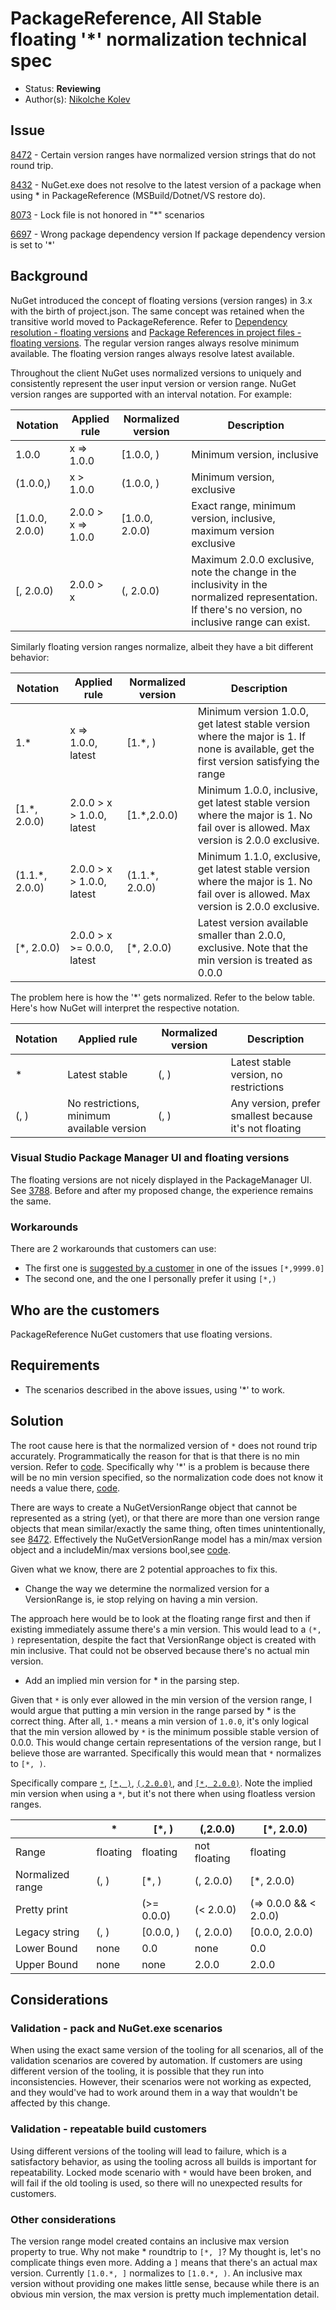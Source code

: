 # PackageReference, All Stable floating '*' normalization technical spec

* Status: **Reviewing**
* Author(s): [Nikolche Kolev](https://github.com/nkolev92)

## Issue

[8472](https://github.com/NuGet/Home/issues/8472) - Certain version ranges have normalized version strings that do not round trip.

[8432](https://github.com/NuGet/Home/issues/8432) - NuGet.exe does not resolve to the latest version of a package when using * in PackageReference (MSBuild/Dotnet/VS restore do).

[8073](https://github.com/NuGet/Home/issues/8073) - Lock file is not honored in "*" scenarios

[6697](https://github.com/NuGet/Home/issues/6697) - Wrong package dependency version If package dependency version is set to '*'

## Background

NuGet introduced the concept of floating versions (version ranges) in 3.x with the birth of project.json. The same concept was retained when the transitive world moved to PackageReference. Refer to [Dependency resolution - floating versions](https://docs.microsoft.com/en-us/nuget/concepts/dependency-resolution#floating-versions) and [Package References in project files - floating versions](https://docs.microsoft.com/en-us/nuget/consume-packages/package-references-in-project-files#floating-versions).
The regular version ranges always resolve minimum available. The floating version ranges always resolve latest available.

Throughout the client NuGet uses normalized versions to uniquely and consistently represent the user input version or version range.
NuGet version ranges are supported with an interval notation. For example:

| Notation | Applied rule | Normalized version | Description |
|----------|--------------|--------------------|-------------|
| 1.0.0 | x => 1.0.0 | [1.0.0, ) |Minimum version, inclusive |
| (1.0.0,) | x > 1.0.0 | (1.0.0, )|Minimum version, exclusive |
| [1.0.0, 2.0.0) | 2.0.0 > x => 1.0.0 | [1.0.0, 2.0.0) | Exact range, minimum version, inclusive, maximum version exclusive |
| [, 2.0.0) | 2.0.0 > x | (, 2.0.0)|Maximum 2.0.0 exclusive, note the change in the inclusivity in the normalized representation. If there's no version, no inclusive range can exist. |

Similarly floating version ranges normalize, albeit they have a bit different behavior:

| Notation | Applied rule | Normalized version | Description |
|----------|--------------|--------------------|-------------|
| 1.* | x => 1.0.0, latest | [1.*, ) | Minimum version 1.0.0, get latest stable version where the major is 1. If none is available, get the first version satisfying the range  |
| [1.*, 2.0.0) | 2.0.0 > x > 1.0.0, latest | [1.*,2.0.0)|Minimum 1.0.0, inclusive, get latest stable version where the major is 1. No fail over is allowed. Max version is 2.0.0 exclusive. |
| (1.1.*, 2.0.0) | 2.0.0 > x > 1.0.0, latest | (1.1.*, 2.0.0)|Minimum 1.1.0, exclusive, get latest stable version where the major is 1. No fail over is allowed. Max version is 2.0.0 exclusive. |
| [*, 2.0.0) | 2.0.0 > x >= 0.0.0, latest | [*, 2.0.0)| Latest version available smaller than 2.0.0, exclusive. Note that the min version is treated as 0.0.0 |

The problem here is how the '*' gets normalized.
Refer to the below table. Here's how NuGet will interpret the respective notation.

| Notation | Applied rule | Normalized version | Description |
|----------|--------------|--------------------|-------------|
| * | Latest stable | (, ) | Latest stable version, no restrictions |
| (, ) | No restrictions, minimum available version | (, ) | Any version, prefer smallest because it's not floating |

### Visual Studio Package Manager UI and floating versions

The floating versions are not nicely displayed in the PackageManager UI.
See [3788](https://github.com/NuGet/Home/issues/3788). Before and after my proposed change, the experience remains the same.

### Workarounds

There are 2 workarounds that customers can use:

* The first one is [suggested by a customer](https://github.com/NuGet/Home/issues/7328#issuecomment-425942851) in one of the issues `[*,9999.0]`
* The second one, and the one I personally prefer it using `[*,)`

## Who are the customers

PackageReference NuGet customers that use floating versions.

## Requirements

* The scenarios described in the above issues, using '*' to work.

## Solution

The root cause here is that the normalized version of `*` does not round trip accurately.
Programmatically the reason for that is that there is no min version.
Refer to [code](https://github.com/NuGet/NuGet.Client/blob/caac28293a4032de8629b39597a179df988a612a/src/NuGet.Core/NuGet.Versioning/VersionRangeFormatter.cs#L167).
Specifically why '*' is a problem is because there will be no min version specified, so the normalization code does not know it needs a value there, [code](https://github.com/NuGet/NuGet.Client/blob/caac28293a4032de8629b39597a179df988a612a/src/NuGet.Core/NuGet.Versioning/VersionRangeFactory.cs#L107).

There are ways to create a NuGetVersionRange object that cannot be represented as a string (yet), or that there are more than one version range objects that mean similar/exactly the same thing, often times unintentionally, see [8472](https://github.com/NuGet/Home/issues/8472).
Effectively the NuGetVersionRange model has a min/max version object and a includeMin/max versions bool,see [code](https://github.com/NuGet/NuGet.Client/blob/caac28293a4032de8629b39597a179df988a612a/src/NuGet.Core/NuGet.Versioning/VersionRangeBase.cs#L25-L35).

Given what we know, there are 2 potential approaches to fix this.

* Change the way we determine the normalized version for a VersionRange is, ie stop relying on having a min version.

The approach here would be to look at the floating range first and then if existing immediately assume there's a min version.
This would lead to a `(*, )` representation, despite the fact that VersionRange object is created with min inclusive. That could not be observed because there's no actual min version.

* Add an implied min version for * in the parsing step.

Given that `*` is only ever allowed in the min version of the version range, I would argue that putting a min version in the range parsed by * is the correct thing.
After all, `1.*` means a min version of `1.0.0`, it's only logical that the min version allowed by `*` is the minimum possible stable version of 0.0.0.
This would change certain representations of the version range, but I believe those are warranted. Specifically this would mean that `*` normalizes to `[*, )`.

Specifically compare [`*`](https://nugettoolsdev.azurewebsites.net/5.3.0/parse-version-range?versionRange=*), [`[*, )`](https://nugettoolsdev.azurewebsites.net/5.3.0/parse-version-range?versionRange=%5B*%2C%29), [`(,2.0.0)`](https://nugettoolsdev.azurewebsites.net/5.3.0/parse-version-range?versionRange=%28%2C2.0.0%29), and [`[*, 2.0.0)`](https://nugettoolsdev.azurewebsites.net/5.3.0/parse-version-range?versionRange=%5B*%2C+2.0.0%29). Note the implied min version when using a `*`, but it's not there when using floatless version ranges.

|  | * | [*, ) | (,2.0.0) | [*, 2.0.0) |
|--|---|-------|----------|------------|
|Range | floating | floating | not floating| floating |
| Normalized range | (, ) | [*, ) | (, 2.0.0)| [*, 2.0.0) |
| Pretty print | | (>= 0.0.0) | (< 2.0.0) | (=> 0.0.0 && < 2.0.0)|
| Legacy string | (, ) | [0.0.0, ) | (, 2.0.0)| [0.0.0, 2.0.0) |
| Lower Bound | none | 0.0 | none | 0.0 |
| Upper Bound | none | none | 2.0.0 | 2.0.0 |

## Considerations

### Validation - pack and NuGet.exe scenarios

When using the exact same version of the tooling for all scenarios, all of the validation scenarios are covered by automation.
If customers are using different version of the tooling, it is possible that they run into inconsistencies.
However, their scenarios were not working as expected, and they would've had to work around them in a way that wouldn't be affected by this change.

### Validation - repeatable build customers

Using different versions of the tooling will lead to failure, which is a satisfactory behavior, as using the tooling across all builds is important for repeatability.
Locked mode scenario with `*` would have been broken, and will fail if the old tooling is used, so there will no unexpected results for customers.

### Other considerations

The version range model created contains an inclusive max version property to true.
Why not make * roundtrip to `[*, ]`?
My thought is, let's no complicate things even more. Adding a `]` means that there's an actual max version.
Currently `[1.0.*, ]` normalizes to `[1.0.*, )`. An inclusive max version without providing one makes little sense, because while there is an obvious min version, the max version is pretty much implementation detail.
